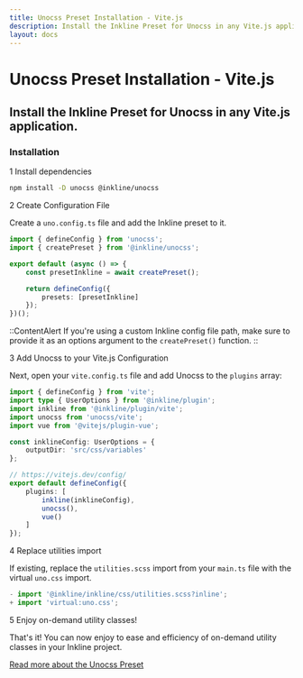 ```yaml
---
title: Unocss Preset Installation - Vite.js
description: Install the Inkline Preset for Unocss in any Vite.js application.
layout: docs
---
```


# Unocss Preset Installation - Vite.js
## Install the Inkline Preset for Unocss in any Vite.js application.

### Installation

<div class="install-step _margin-top:2">
<div class="install-step-title"><span class="install-step-number">1</span> Install dependencies</div> 

```bash
npm install -D unocss @inkline/unocss
```

</div>
<div class="install-step">
<div class="install-step-title"><span class="install-step-number">2</span> Create Configuration File</div>

Create a `uno.config.ts` file and add the Inkline preset to it.

```ts
import { defineConfig } from 'unocss';
import { createPreset } from '@inkline/unocss';

export default (async () => {
    const presetInkline = await createPreset();

    return defineConfig({
        presets: [presetInkline]
    });
})();
```

::ContentAlert
If you're using a custom Inkline config file path, make sure to provide it as an options argument to the `createPreset()` function.
::

</div>
<div class="install-step">
<div class="install-step-title"><span class="install-step-number">3</span> Add Unocss to your Vite.js Configuration</div>

Next, open your `vite.config.ts` file and add Unocss to the `plugins` array:

```ts
import { defineConfig } from 'vite';
import type { UserOptions } from '@inkline/plugin';
import inkline from '@inkline/plugin/vite';
import unocss from 'unocss/vite';
import vue from '@vitejs/plugin-vue';

const inklineConfig: UserOptions = {
    outputDir: 'src/css/variables'
};

// https://vitejs.dev/config/
export default defineConfig({
    plugins: [
        inkline(inklineConfig),
        unocss(),
        vue()
    ]
});
```

</div>
<div class="install-step">
<div class="install-step-title"><span class="install-step-number">4</span> Replace utilities import</div>

If existing, replace the `utilities.scss` import from your `main.ts` file with the virtual `uno.css` import.

```ts
- import '@inkline/inkline/css/utilities.scss?inline';
+ import 'virtual:uno.css';
```

</div>
<div class="install-step">
<div class="install-step-title"><span class="install-step-number">5</span> Enjoy on-demand utility classes!</div>

That's it! You can now enjoy to ease and efficiency of on-demand utility classes in your Inkline project. 

[Read more about the Unocss Preset](/docs/add-ons/unocss)

</div>

